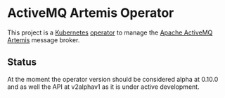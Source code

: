# ActiveMQ Artemis Operator

This project is a [Kubernetes](https://kubernetes.io/) [operator](https://coreos.com/blog/introducing-operators.html)
to manage the [Apache ActiveMQ Artemis](https://activemq.apache.org/artemis/) message broker.

## Status
At the moment the operator version should be considered alpha at 0.10.0 and as well the API at v2alphav1
as it is under active development.
